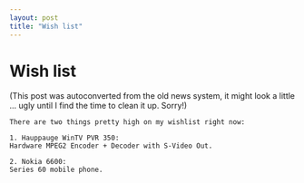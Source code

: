 ```yaml
---
layout: post
title: "Wish list"
---
```

<h1>Wish list</h1>
(This post was autoconverted from the old news system,
it might look a little ... ugly until I find the time
to clean it up.
Sorry!)

    There are two things pretty high on my wishlist right now:
    
    1. Hauppauge WinTV PVR 350:
    Hardware MPEG2 Encoder + Decoder with S-Video Out.
    
    2. Nokia 6600:
    Series 60 mobile phone.
    

